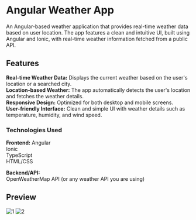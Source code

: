 # Angular Weather App
An Angular-based weather application that provides real-time weather data based on user location. The app features a clean and intuitive UI, built using Angular and Ionic, with real-time weather information fetched from a public API.

## Features
**Real-time Weather Data:** Displays the current weather based on the user's location or a searched city.    
**Location-based Weather:** The app automatically detects the user's location and fetches the weather details.    
**Responsive Design:** Optimized for both desktop and mobile screens.    
**User-friendly Interface:** Clean and simple UI with weather details such as temperature, humidity, and wind speed.    
### Technologies Used
**Frontend:**
Angular    
Ionic    
TypeScript    
HTML/CSS        
    
**Backend/API:**    
OpenWeatherMap API (or any weather API you are using)

## Preview
![1](https://github.com/user-attachments/assets/33383a01-b166-4880-a489-d1779a76ea35)    ![2](https://github.com/user-attachments/assets/0eda6914-af2d-408d-b891-60b5be9e40ae)

